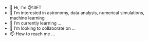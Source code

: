 - 👋 Hi, I’m @13ET
- 👀 I’m interested in astronomy, data analysis, numerical simulations, machine learning
- 🌱 I’m currently learning ...
- 💞️ I’m looking to collaborate on ...
- 📫 How to reach me ...

<!---
13ET/13ET is a ✨ special ✨ repository because its `README.md` (this file) appears on your GitHub profile.
You can click the Preview link to take a look at your changes.
--->
